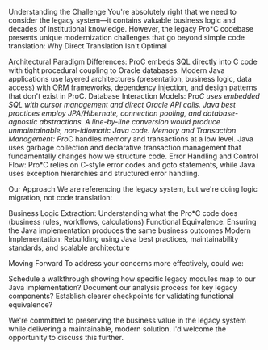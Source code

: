 Understanding the Challenge
You're absolutely right that we need to consider the legacy system—it contains valuable business logic and decades of institutional knowledge. However, the legacy Pro*C codebase presents unique modernization challenges that go beyond simple code translation:
Why Direct Translation Isn't Optimal

Architectural Paradigm Differences: ProC embeds SQL directly into C code with tight procedural coupling to Oracle databases. Modern Java applications use layered architectures (presentation, business logic, data access) with ORM frameworks, dependency injection, and design patterns that don't exist in ProC.
Database Interaction Models: Pro*C uses embedded SQL with cursor management and direct Oracle API calls. Java best practices employ JPA/Hibernate, connection pooling, and database-agnostic abstractions. A line-by-line conversion would produce unmaintainable, non-idiomatic Java code.
Memory and Transaction Management: Pro*C handles memory and transactions at a low level. Java uses garbage collection and declarative transaction management that fundamentally changes how we structure code.
Error Handling and Control Flow: Pro*C relies on C-style error codes and goto statements, while Java uses exception hierarchies and structured error handling.

Our Approach
We are referencing the legacy system, but we're doing logic migration, not code translation:

Business Logic Extraction: Understanding what the Pro*C code does (business rules, workflows, calculations)
Functional Equivalence: Ensuring the Java implementation produces the same business outcomes
Modern Implementation: Rebuilding using Java best practices, maintainability standards, and scalable architecture

Moving Forward
To address your concerns more effectively, could we:

Schedule a walkthrough showing how specific legacy modules map to our Java implementation?
Document our analysis process for key legacy components?
Establish clearer checkpoints for validating functional equivalence?

We're committed to preserving the business value in the legacy system while delivering a maintainable, modern solution. I'd welcome the opportunity to discuss this further.
